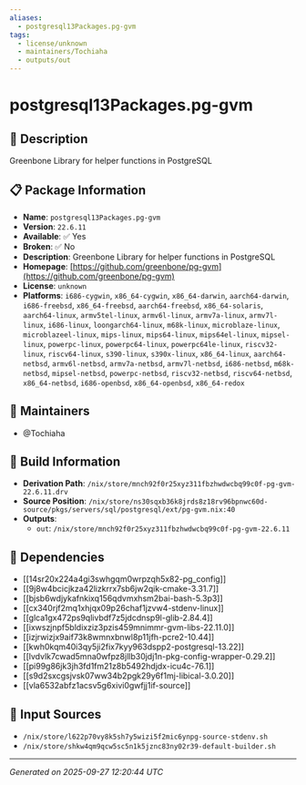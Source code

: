 ```yaml
---
aliases:
  - postgresql13Packages.pg-gvm
tags:
  - license/unknown
  - maintainers/Tochiaha
  - outputs/out
---
```


# postgresql13Packages.pg-gvm

## 📝 Description

Greenbone Library for helper functions in PostgreSQL

## 📋 Package Information

- **Name**: `postgresql13Packages.pg-gvm`
- **Version**: `22.6.11`
- **Available**: ✅ Yes
- **Broken**: ✅ No
- **Description**: Greenbone Library for helper functions in PostgreSQL
- **Homepage**: [https://github.com/greenbone/pg-gvm](https://github.com/greenbone/pg-gvm)
- **License**: `unknown`
- **Platforms**: `i686-cygwin`, `x86_64-cygwin`, `x86_64-darwin`, `aarch64-darwin`, `i686-freebsd`, `x86_64-freebsd`, `aarch64-freebsd`, `x86_64-solaris`, `aarch64-linux`, `armv5tel-linux`, `armv6l-linux`, `armv7a-linux`, `armv7l-linux`, `i686-linux`, `loongarch64-linux`, `m68k-linux`, `microblaze-linux`, `microblazeel-linux`, `mips-linux`, `mips64-linux`, `mips64el-linux`, `mipsel-linux`, `powerpc-linux`, `powerpc64-linux`, `powerpc64le-linux`, `riscv32-linux`, `riscv64-linux`, `s390-linux`, `s390x-linux`, `x86_64-linux`, `aarch64-netbsd`, `armv6l-netbsd`, `armv7a-netbsd`, `armv7l-netbsd`, `i686-netbsd`, `m68k-netbsd`, `mipsel-netbsd`, `powerpc-netbsd`, `riscv32-netbsd`, `riscv64-netbsd`, `x86_64-netbsd`, `i686-openbsd`, `x86_64-openbsd`, `x86_64-redox`
## 👥 Maintainers

- @Tochiaha


## 🔧 Build Information

- **Derivation Path**: `/nix/store/mnch92f0r25xyz311fbzhwdwcbq99c0f-pg-gvm-22.6.11.drv`
- **Source Position**: `/nix/store/ns30sqxb36k8jrds8z18rv96bpnwc60d-source/pkgs/servers/sql/postgresql/ext/pg-gvm.nix:40`
- **Outputs**:
  - `out`:  `/nix/store/mnch92f0r25xyz311fbzhwdwcbq99c0f-pg-gvm-22.6.11`

## 🔗 Dependencies

- [[14sr20x224a4gi3swhgqm0wrpzqh5x82-pg_config]]
- [[9j8w4bcicjkza42lizkrrx7sb6jw2qik-cmake-3.31.7]]
- [[bjsb6wdjykafnkixq156qdvmxhsm2bai-bash-5.3p3]]
- [[cx340rjf2mq1xhjqx09p26chaf1jzvw4-stdenv-linux]]
- [[glca1gx472ps9qlivbdf7z5jdcdnsp9l-glib-2.84.4]]
- [[ixwszjnpf5bldixziz3pzis459mnimmr-gvm-libs-22.11.0]]
- [[izjrwizjx9aif73k8wmnxbnwl8p11jfh-pcre2-10.44]]
- [[kwh0kqm40i3qy5ji2fix7kyy963dspp2-postgresql-13.22]]
- [[lvdvlk7cwad5mna0wfpz8jllb30jdj1n-pkg-config-wrapper-0.29.2]]
- [[pi99g86jk3jh3fd1fm21z8b5492hdjdx-icu4c-76.1]]
- [[s9d2sxcgsjvsk07ww34b2pgk29y6f1mj-libical-3.0.20]]
- [[vla6532abfz1acsv5g6xivi0gwfjj1if-source]]

## 📁 Input Sources

- `/nix/store/l622p70vy8k5sh7y5wizi5f2mic6ynpg-source-stdenv.sh`
- `/nix/store/shkw4qm9qcw5sc5n1k5jznc83ny02r39-default-builder.sh`

---
*Generated on 2025-09-27 12:20:44 UTC*
